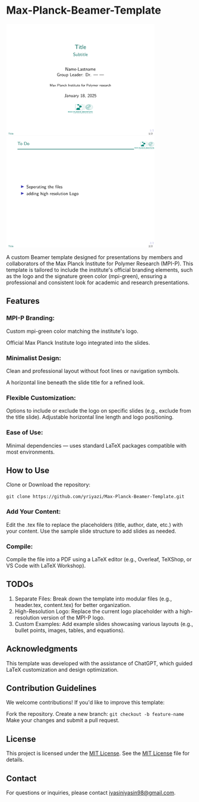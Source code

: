 # Max-Planck-Beamer-Template

<p float="center">
  <img src="Images/Opening.png" width="400" />
  <img src="Images/Normal_Slides.png" width="400" /> 
</p>

A custom Beamer template designed for presentations by members and collaborators of the Max Planck Institute for Polymer Research (MPI-P). This template is tailored to include the institute's official branding elements, such as the logo and the signature green color (mpi-green), ensuring a professional and consistent look for academic and research presentations.

## Features
### MPI-P Branding:

Custom mpi-green color matching the institute's logo.

Official Max Planck Institute logo integrated into the slides.

### Minimalist Design:
Clean and professional layout without foot lines or navigation symbols.

A horizontal line beneath the slide title for a refined look.

### Flexible Customization:
Options to include or exclude the logo on specific slides (e.g., exclude from the title slide).
Adjustable horizontal line length and logo positioning.

### Ease of Use:
Minimal dependencies — uses standard LaTeX packages compatible with most environments.

## How to Use
Clone or Download the repository:

```git clone https://github.com/yriyazi/Max-Planck-Beamer-Template.git```

### Add Your Content:
Edit the .tex file to replace the placeholders (title, author, date, etc.) with your content.
Use the sample slide structure to add slides as needed.

### Compile:
Compile the file into a PDF using a LaTeX editor (e.g., Overleaf, TeXShop, or VS Code with LaTeX Workshop).


## TODOs
1. Separate Files:
Break down the template into modular files (e.g., header.tex, content.tex) for better organization.
2. High-Resolution Logo:
Replace the current logo placeholder with a high-resolution version of the MPI-P logo.
3. Custom Examples:
Add example slides showcasing various layouts (e.g., bullet points, images, tables, and equations).

## Acknowledgments
This template was developed with the assistance of ChatGPT, which guided LaTeX customization and design optimization.

## Contribution Guidelines
We welcome contributions! If you'd like to improve this template:

Fork the repository.
Create a new branch:
```git checkout -b feature-name```
Make your changes and submit a pull request.

## License
This project is licensed under the [MIT License](LICENSE). See the [MIT License](LICENSE) file for details.

## Contact
For questions or inquiries, please contact [iyasiniyasin98@gmail.com](mailto:iyasiniyasin98@gmail.com).
